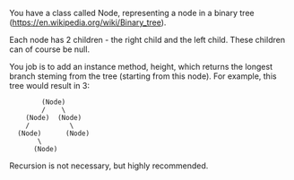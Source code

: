 You have a class called Node, representing a node in a binary tree (https://en.wikipedia.org/wiki/Binary_tree). 

Each node has 2 children - the right child and the left child. These children can of course be null.

You job is to add an instance method, height, which returns the longest branch steming from the tree (starting from this node). For example, this tree would result in 3:

            (Node)
            /    \
        (Node)  (Node)
        /          \
      (Node)      (Node)
           \
          (Node)
          
Recursion is not necessary, but highly recommended. 